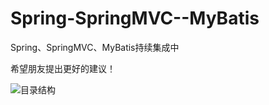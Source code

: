 # Spring-SpringMVC--MyBatis
Spring、SpringMVC、MyBatis持续集成中

希望朋友提出更好的建议！

![目录结构](https://github.com/shuzheng/Spring-SpringMVC--MyBatis/blob/master/DirectoryStructure.png)
